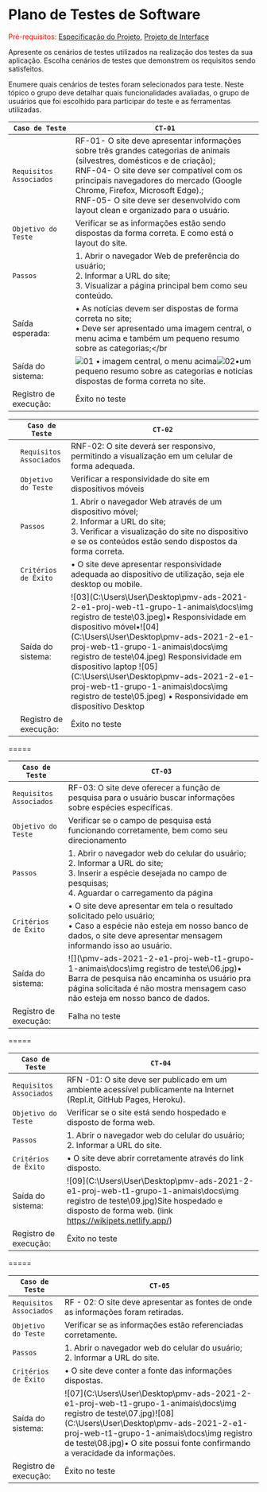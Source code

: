 # Plano de Testes de Software

<span style="color:red">Pré-requisitos: <a href="2-Especificação do Projeto.md"> Especificação do Projeto</a></span>, <a href="3-Projeto de Interface.md"> Projeto de Interface</a>

Apresente os cenários de testes utilizados na realização dos testes da sua aplicação. Escolha cenários de testes que demonstrem os requisitos sendo satisfeitos.

Enumere quais cenários de testes foram selecionados para teste. Neste tópico o grupo deve detalhar quais funcionalidades avaliadas, o grupo de usuários que foi escolhido para participar do teste e as ferramentas utilizadas.


| `Caso de Teste`          | `CT-01`                                                      |
| ------------------------ | ------------------------------------------------------------ |
| `Requisitos  Associados` | RF-01- O site deve apresentar informações sobre três grandes categorias de animais (silvestres, domésticos e de criação); <br>RNF-04- O site deve ser compatível com os principais navegadores do mercado (Google Chrome, Firefox, Microsoft Edge).;</br> RNF-05- O site deve ser desenvolvido com layout clean e organizado para o usuário. |
| `Objetivo do Teste`      | Verificar se as informações estão sendo dispostas da forma correta. E como está o layout do site. |
| `Passos`                 | 1. Abrir o navegador Web de preferência do usuário; <br> 2. Informar a URL do site;</br> 3. Visualizar a página principal bem como seu conteúdo. |
| Saída esperada:          | • As notícias devem ser dispostas de forma correta no site; <br> • Deve ser apresentado uma imagem central, o menu acima e também um pequeno resumo sobre as categorias;</br |
| Saída do sistema:        |  ![01](https://user-images.githubusercontent.com/86898010/144762697-48e246fa-57b7-42dd-a9d3-817249a5ba65.jpeg) • imagem central, o menu acima![02](https://user-images.githubusercontent.com/86898010/144762726-e86a53de-5520-45f6-8b97-ef23e29bab5b.png)•um pequeno resumo sobre as categorias e noticias dispostas de forma correta no site. |
| Registro de execução:    | Êxito no teste                                               |





|      | `Caso de Teste`          | `CT-02`                                                      |
| ---- | ------------------------ | ------------------------------------------------------------ |
|      | `Requisitos  Associados` | RNF-02: O site deverá ser responsivo, permitindo a visualização em um celular de forma adequada. |
|      | `Objetivo do Teste`      | Verificar a responsividade do site em dispositivos móveis    |
|      | `Passos`                 | 1. Abrir o navegador Web através de um dispositivo móvel; <br> 2. Informar a URL do site;</br> 3. Verificar a visualização do site no dispositivo e se os conteúdos estão sendo dispostos da forma correta. |
|      | `Critérios de Êxito`     | •  O site deve apresentar responsividade adequada ao dispositivo de utilização, seja ele desktop ou mobile. |
|      | Saída do sistema:        | ![03](C:\Users\User\Desktop\pmv-ads-2021-2-e1-proj-web-t1-grupo-1-animais\docs\img registro de teste\03.jpeg)• Responsividade em dispositivo móvel•![04](C:\Users\User\Desktop\pmv-ads-2021-2-e1-proj-web-t1-grupo-1-animais\docs\img registro de teste\04.jpeg) Responsividade em dispositivo laptop    ![05](C:\Users\User\Desktop\pmv-ads-2021-2-e1-proj-web-t1-grupo-1-animais\docs\img registro de teste\05.jpeg)  • Responsividade em dispositivo Desktop |
|      | Registro de execução:    | Êxito no teste                                               |

=====

| `Caso de Teste`          | `CT-03`                                                      |
| ------------------------ | ------------------------------------------------------------ |
| `Requisitos  Associados` | RF-03: O site deve oferecer a função de pesquisa para o usuário buscar informações sobre espécies específicas. |
| `Objetivo do Teste`      | Verificar se o campo de pesquisa está funcionando corretamente, bem como seu direcionamento |
| `Passos`                 | 1. Abrir o navegador web do celular do usuário; <br> 2. Informar a URL do site;</br> 3. Inserir a espécie desejada no campo de pesquisas; <br> 4. Aguardar o carregamento da página </br> |
| `Critérios de Êxito`     | • O site deve apresentar em tela o resultado solicitado pelo usuário; <br> • Caso a espécie não esteja em nosso banco de dados, o site deve apresentar mensagem informando isso ao usuário. </br> |
| Saída do sistema:        | ![](\pmv-ads-2021-2-e1-proj-web-t1-grupo-1-animais\docs\img registro de teste\06.jpg)• Barra de pesquisa não encaminha os usuário pra página solicitada é não mostra mensagem caso não esteja em nosso banco de dados. |
| Registro de execução:    | Falha no teste                                               |

=====

| `Caso de Teste`          | `CT-04`                                                      |
| ------------------------ | ------------------------------------------------------------ |
| `Requisitos  Associados` | RFN -01: O site deve ser publicado em um ambiente acessível publicamente na Internet (Repl.it, GitHub Pages, Heroku). |
| `Objetivo do Teste`      | Verificar se o site está sendo hospedado e disposto de forma web. |
| `Passos`                 | 1. Abrir o navegador web do celular do usuário; <br> 2. Informar a URL do site.</br> |
| `Critérios de Êxito`     | • O site deve abrir corretamente através do link disposto.   |
| Saída do sistema:        | ![09](C:\Users\User\Desktop\pmv-ads-2021-2-e1-proj-web-t1-grupo-1-animais\docs\img registro de teste\09.jpg)Site hospedado e disposto de forma web. (link https://wikipets.netlify.app/) |
| Registro de execução:    | Êxito no teste                                               |

=====

| `Caso de Teste`          | `CT-05`                                                      |
| ------------------------ | ------------------------------------------------------------ |
| `Requisitos  Associados` | RF - 02: O site deve apresentar as fontes de onde as informações foram retiradas. |
| `Objetivo do Teste`      | Verificar se as informações estão referenciadas corretamente. |
| `Passos`                 | 1. Abrir o navegador web do celular do usuário; <br> 2. Informar a URL do site.</br> |
| `Critérios de Êxito`     | • O site deve conter a fonte das informações dispostas.      |
| Saída do sistema:        | ![07](C:\Users\User\Desktop\pmv-ads-2021-2-e1-proj-web-t1-grupo-1-animais\docs\img registro de teste\07.jpg)![08](C:\Users\User\Desktop\pmv-ads-2021-2-e1-proj-web-t1-grupo-1-animais\docs\img registro de teste\08.jpg)• O site possui fonte confirmando a veracidade da informações. |
| Registro de execução:    | Êxito no teste                                               |
